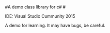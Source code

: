 #A demo class library for c# #

IDE: Visual Studio Cummunity 2015

A demo for learning.
It may have bugs, be careful.